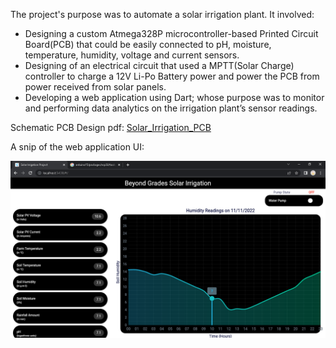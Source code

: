 The project's purpose was to automate a solar irrigation plant. 
It involved:
- Designing a custom Atmega328P microcontroller-based Printed Circuit Board(PCB) that could be easily connected to pH, moisture, temperature, humidity, voltage and current sensors.
- Designing of an electrical circuit that used a MPTT(Solar Charge) controller to charge a 12V Li-Po Battery power and power the PCB from power received from solar panels.
- Developing a web application using Dart; whose purpose was to monitor and performing data analytics on the irrigation plant’s sensor readings.

Schematic PCB Design pdf:
[Solar_Irrigation_PCB](/Solar_Irrigation_PCB/Schematic_PDF/Solar_Irrigation_PCB.pdf)

A snip of the web application UI:

![Web application Snipp](/Flutter_Web_App/WebsiteSnip.png)


